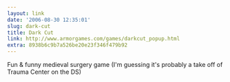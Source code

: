 ```yaml
---
layout: link
date: '2006-08-30 12:35:01'
slug: dark-cut
title: Dark Cut
link: http://www.armorgames.com/games/darkcut_popup.html
extra: 8938b6c9b7a526be20e23f346f479b92
---
```


Fun & funny medieval surgery game (I'm guessing it's probably a take off of Trauma Center on the DS)